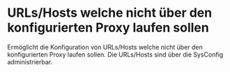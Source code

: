 # URLs/Hosts welche nicht über den konfigurierten Proxy laufen sollen

Ermöglicht die Konfiguration von URLs/Hosts welche nicht über den konfigurierten Proxy laufen sollen. Die URLs/Hosts sind über die SysConfig administrierbar.
